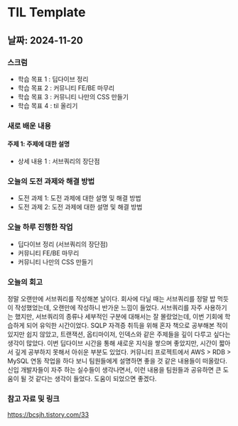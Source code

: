 # TIL Template

## 날짜: 2024-11-20

### 스크럼
- 학습 목표 1 : 딥다이브 정리
- 학습 목표 2 : 커뮤니티 FE/BE 마무리
- 학습 목표 3 : 커뮤니티 나만의 CSS 만들기
- 학습 목표 4 : til 올리기

### 새로 배운 내용
#### 주제 1: 주제에 대한 설명
- 상세 내용 1 : 서브쿼리의 장단점

### 오늘의 도전 과제와 해결 방법
- 도전 과제 1: 도전 과제에 대한 설명 및 해결 방법
- 도전 과제 2: 도전 과제에 대한 설명 및 해결 방법

### 오늘 하루 진행한 작업
- 딥다이브 정리 (서브쿼리의 장단점)
- 커뮤니티 FE/BE 마무리
- 커뮤니티 나만의 CSS 만들기

### 오늘의 회고
정말 오랜만에 서브쿼리를 작성해본 날이다. 회사에 다닐 때는 서브쿼리를 정말 밥 먹듯이 작성했었는데, 오랜만에 작성하니 반가운 느낌이 들었다. 서브쿼리를 자주 사용하기는 했지만, 서브쿼리의 종류나 세부적인 구분에 대해서는 잘 몰랐었는데, 이번 기회에 학습하게 되어 유익한 시간이었다.
SQLP 자격증 취득을 위해 혼자 책으로 공부해본 적이 있지만 쉽지 않았고, 트랜잭션, 옵티마이저, 인덱스와 같은 주제들을 깊이 다루고 싶다는 생각이 많았다. 이번 딥다이브 시간을 통해 새로운 지식을 쌓으며 좋았지만, 시간이 짧아서 깊게 공부하지 못해서 아쉬운 부분도 있었다.
커뮤니티 프로젝트에서 AWS > RDB > MySQL 연동 작업을 하다 보니 팀원들에게 설명하면 좋을 것 같은 내용들이 떠올랐다. 신입 개발자들이 자주 하는 실수들이 생각나면서, 이런 내용을 팀원들과 공유하면 큰 도움이 될 것 같다는 생각이 들었다. 도움이 되었으면 좋겠다.

### 참고 자료 및 링크
https://bcsjh.tistory.com/33